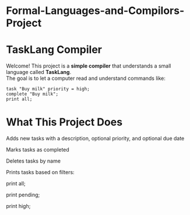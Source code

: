 # Formal-Languages-and-Compilors-Project

# TaskLang Compiler

Welcome! This project is a **simple compiler** that understands a small language called **TaskLang**.  
The goal is to let a computer read and understand commands like:

```tasklang
task "Buy milk" priority = high;
complete "Buy milk";
print all;
```

# **What This Project Does**
Adds new tasks with a description, optional priority, and optional due date

Marks tasks as completed

Deletes tasks by name

Prints tasks based on filters:

print all;

print pending;

print high;

